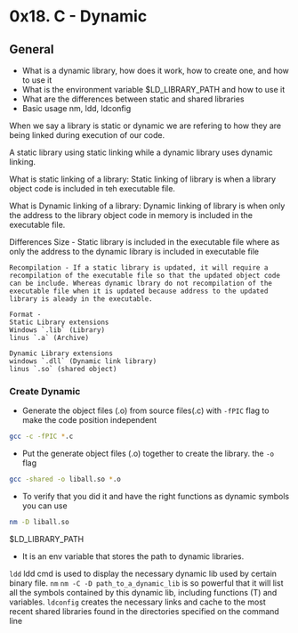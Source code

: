 # 0x18. C - Dynamic

## General

- What is a dynamic library, how does it work, how to create one, and how to use it
- What is the environment variable $LD_LIBRARY_PATH and how to use it
- What are the differences between static and shared libraries
- Basic usage nm, ldd, ldconfig

When we say a library is static or dynamic we are refering to how they are being linked during execution of our code.

A static library using static linking while a dynamic library uses dynamic linking.

What is static linking of a library:
Static linking of library is when a library object code is included in teh executable file.

What is Dynamic linking of a library:
Dynamic linking of library is when only the address to the library object code in memory is included in the executable file.

Differences
Size - Static library is included in the executable file where as only the address to the dynamic library is included in executable file

    Recompilation - If a static library is updated, it will require a recompilation of the executable file so that the updated object code can be include. Whereas dynamic lbrary do not recompilation of the executable file when it is updated because address to the updated library is aleady in the executable.

    Format -
    Static Library extensions
    Windows `.lib` (Library)
    linus `.a` (Archive)

    Dynamic Library extensions
    windows `.dll` (Dynamic link library)
    linus `.so` (shared object)

### Create Dynamic

- Generate the object files (.o) from source files(.c) with `-fPIC` flag to make the code position independent

```sh
gcc -c -fPIC *.c
```

- Put the generate object files (.o) together to create the library. the `-o` flag

```sh
gcc -shared -o liball.so *.o
```

- To verify that you did it and have the right functions as dynamic symbols you can use

```sh
nm -D liball.so
```

$LD_LIBRARY_PATH

- It is an env variable that stores the path to dynamic libraries.

`ldd` ldd cmd is used to display the necessary dynamic lib used by certain binary file.
`nm` `nm -C -D path_to_a_dynamic_lib` is so powerful that it will list all the symbols contained by this dynamic lib, including functions (T) and variables.
`ldconfig` creates the necessary links and cache to the most recent shared libraries found in the directories specified on the command line
